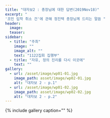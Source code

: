 ```yaml
---
title: "대자보2 : 총장님에 대한 답변(2019Nov18)"
excerpt: "
'조민 입학 취소 건'에 관해 정진택 총장님께 드리는 말씀 "
header:
  image: 
  teaser: 
sidebar:
  - title: "주최"
    image: ""
    image_alt: ""
    text: "1122집회 집행부"
  - title: "자유, 정의 진리를 다시 이곳에"
    text: ""
gallery:
  - url: /asset/image/wp01-01.jpg
    image_path: asset/image/wp02-01.jpg
    alt: "대자보 2 - p.1"
  - url: /asset/image/wp01-02.jpg
    image_path: asset/image/wp02-02.jpg
    alt: "대자보 2 - p.2"
---
```



{% include gallery caption="" %}
